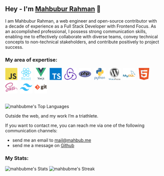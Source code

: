 ## Hey - I'm [Mahbubur Rahman](https://mahbub.me/?utm_source=github&utm_medium=mahbubme) :wave:

I am Mahbubur Rahman, a web engineer and open-source contributor with a decade of experience as a Full Stack Developer with Frontend Focus. As an accomplished professional, I possess strong communication skills, enabling me to effectively collaborate with diverse teams, convey technical concepts to non-technical stakeholders, and contribute positively to project success.

### My area of expertise:

<div>
  <img src="https://github.com/devicons/devicon/blob/master/icons/javascript/javascript-original.svg" title="JavaScript" alt="JavaScript" width="40" height="40"/>&nbsp;
  <img src="https://github.com/devicons/devicon/blob/master/icons/react/react-original-wordmark.svg" title="React" alt="React" width="40" height="40"/>&nbsp;
  <img src="https://github.com/devicons/devicon/blob/master/icons/vuejs/vuejs-original-wordmark.svg" title="Vue.js" alt="Vue.js" width="40" height="40"/>&nbsp;
  <img src="https://github.com/devicons/devicon/blob/master/icons/typescript/typescript-original.svg" title="TypeScript" alt="TypeScript" width="40" height="40"/>&nbsp;
  <img src="https://github.com/devicons/devicon/blob/master/icons/redux/redux-original.svg" title="Redux" alt="Redux " width="40" height="40"/>&nbsp;
  <img src="https://github.com/devicons/devicon/blob/master/icons/php/php-original.svg" title="Php" alt="Php" width="40" height="40"/>&nbsp;
  <img src="https://github.com/devicons/devicon/blob/master/icons/python/python-original-wordmark.svg" title="Python" alt="Python" width="40" height="40"/>&nbsp;
  <img src="https://github.com/devicons/devicon/blob/master/icons/wordpress/wordpress-original.svg" title="WordPress" alt="WordPress" width="40" height="40"/>&nbsp;
  <img src="https://github.com/devicons/devicon/blob/master/icons/mysql/mysql-original-wordmark.svg" title="MySQL"  alt="MySQL" width="40" height="40"/>&nbsp;
  <img src="https://github.com/devicons/devicon/blob/master/icons/html5/html5-original.svg" title="HTML5" alt="HTML" width="40" height="40"/>&nbsp;
  <img src="https://github.com/devicons/devicon/blob/master/icons/sass/sass-original.svg"  title="Sass" alt="Sass" width="40" height="40"/>&nbsp;
  <img src="https://github.com/devicons/devicon/blob/master/icons/tailwindcss/tailwindcss-plain.svg"  title="Tailwind CSS" alt="Tailwind CSS" width="40" height="40"/>&nbsp;
  <img src="https://github.com/devicons/devicon/blob/master/icons/git/git-original-wordmark.svg" title="Git" **alt="Git" width="40" height="40"/>
</div><br>

![mahbubme's Top Languages](https://github-readme-stats.vercel.app/api/top-langs/?username=mahbubme&theme=vue-dark&show_icons=true&hide_border=true&layout=compact)

Outside the web, and my work I’m a triathlete.

If you want to contact me, you can reach me via one of the following communication channels:

- send me an email to mail@mahbub.me
- send me a message on [Github](https://github.com/mahbubme/)

### My Stats:

![mahbubme's Stats](https://github-readme-stats.vercel.app/api?username=mahbubme&theme=vue-dark&show_icons=true&hide_border=true&count_private=true)
![mahbubme's Streak](https://github-readme-streak-stats.herokuapp.com/?user=mahbubme&theme=vue-dark&hide_border=true)

